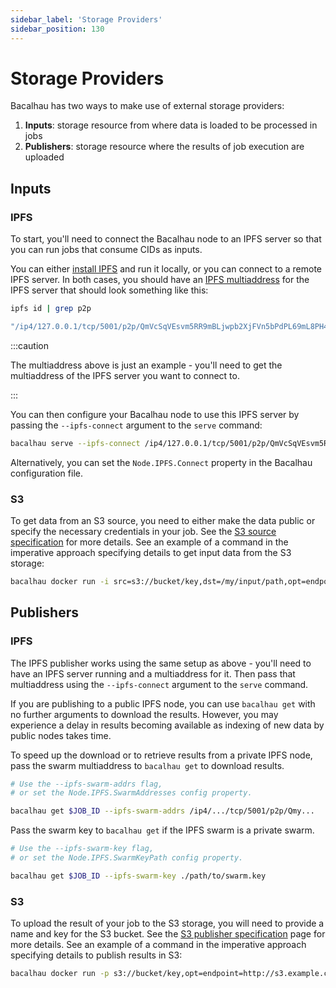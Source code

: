 ```yaml
---
sidebar_label: 'Storage Providers'
sidebar_position: 130
---
```


# Storage Providers

Bacalhau has two ways to make use of external storage providers:

1. **Inputs**: storage resource from where data is loaded to be processed in jobs
2. **Publishers**: storage resource where the results of job execution are uploaded

## Inputs

### IPFS

To start, you'll need to connect the Bacalhau node to an IPFS server so that you can run jobs that consume CIDs as inputs. 

You can either [install IPFS](https://docs.ipfs.tech/install/) and run it locally, or you can connect to a remote IPFS server. In both cases, you should have an [IPFS multiaddress](https://richardschneider.github.io/net-ipfs-core/articles/multiaddress.html) for the IPFS server that should look something like this:

```bash
ipfs id | grep p2p

"/ip4/127.0.0.1/tcp/5001/p2p/QmVcSqVEsvm5RR9mBLjwpb2XjFVn5bPdPL69mL8PH45pPC"
```

:::caution

The multiaddress above is just an example - you'll need to get the multiaddress of the IPFS server you want to connect to.

:::

You can then configure your Bacalhau node to use this IPFS server by passing the `--ipfs-connect` argument to the `serve` command:

```bash
bacalhau serve --ipfs-connect /ip4/127.0.0.1/tcp/5001/p2p/QmVcSqVEsvm5RR9mBLjwpb2XjFVn5bPdPL69mL8PH45pPC
```

Alternatively, you can set the `Node.IPFS.Connect` property in the Bacalhau configuration file.

### S3

To get data from an S3 source, you need to either make the data public or specify the necessary credentials in your job. See the [S3 source specification](../other-specifications/sources/s3.md#credential-requirements) for more details. See an example of a command in the imperative approach specifying details to get input data from the S3 storage:

```bash
bacalhau docker run -i src=s3://bucket/key,dst=/my/input/path,opt=endpoint=http://s3.example.com,opt=region=us-east-1 ubuntu ...
```

## Publishers

### IPFS

The IPFS publisher works using the same setup as above - you'll need to have an
IPFS server running and a multiaddress for it. Then pass that
multiaddress using the `--ipfs-connect` argument to the `serve` command.

If you are publishing to a public IPFS node, you can use `bacalhau get` with no
further arguments to download the results. However, you may experience a delay
in results becoming available as indexing of new data by public nodes takes
time.

To speed up the download or to retrieve results from a private IPFS node, pass
the swarm multiaddress to `bacalhau get` to download results.

```bash
# Use the --ipfs-swarm-addrs flag,
# or set the Node.IPFS.SwarmAddresses config property.

bacalhau get $JOB_ID --ipfs-swarm-addrs /ip4/.../tcp/5001/p2p/Qmy...
```

Pass the swarm key to `bacalhau get` if the IPFS swarm is a private swarm.

```bash
# Use the --ipfs-swarm-key flag,
# or set the Node.IPFS.SwarmKeyPath config property.

bacalhau get $JOB_ID --ipfs-swarm-key ./path/to/swarm.key
```
### S3

To upload the result of your job to the S3 storage, you will need to provide a name and key for the S3 bucket. See the [S3 publisher specification](../other-specifications/publishers/s3.md) page for more details. See an example of a command in the imperative approach specifying details to publish results in S3:

```bash
bacalhau docker run -p s3://bucket/key,opt=endpoint=http://s3.example.com,opt=region=us-east-1 ubuntu ...
```